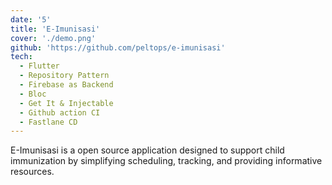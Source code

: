```yaml
---
date: '5'
title: 'E-Imunisasi'
cover: './demo.png'
github: 'https://github.com/peltops/e-imunisasi'
tech:
  - Flutter
  - Repository Pattern
  - Firebase as Backend
  - Bloc
  - Get It & Injectable
  - Github action CI
  - Fastlane CD
---
```


E-Imunisasi is a open source application designed to support child immunization by simplifying scheduling, tracking, and providing informative resources.
